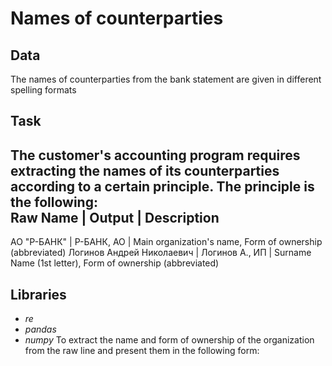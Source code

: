 # Names of counterparties
## Data
The names of counterparties from the bank statement are given in different spelling formats
## Task
The customer's accounting program requires extracting the names of its counterparties according to a certain principle. The principle is the following:\
**Raw Name** | **Output** | **Description**
---------------------------------------------------------------------------
АО "Р-БАНК" | Р-БАНК, АО | Main organization's name, Form of ownership (abbreviated)
Логинов Андрей Николаевич | Логинов А., ИП | Surname Name (1st letter), Form of ownership (abbreviated)
## Libraries
* *re*
* *pandas*
* *numpy*
To extract the name and form of ownership of the organization from the raw line and present them in the following form:
